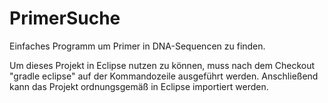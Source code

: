 # PrimerSuche
Einfaches Programm um Primer in DNA-Sequencen zu finden.

Um dieses Projekt in Eclipse nutzen zu können, muss nach dem Checkout
"gradle eclipse" auf der Kommandozeile ausgeführt werden.
Anschließend kann das Projekt ordnungsgemäß in Eclipse importiert werden.
